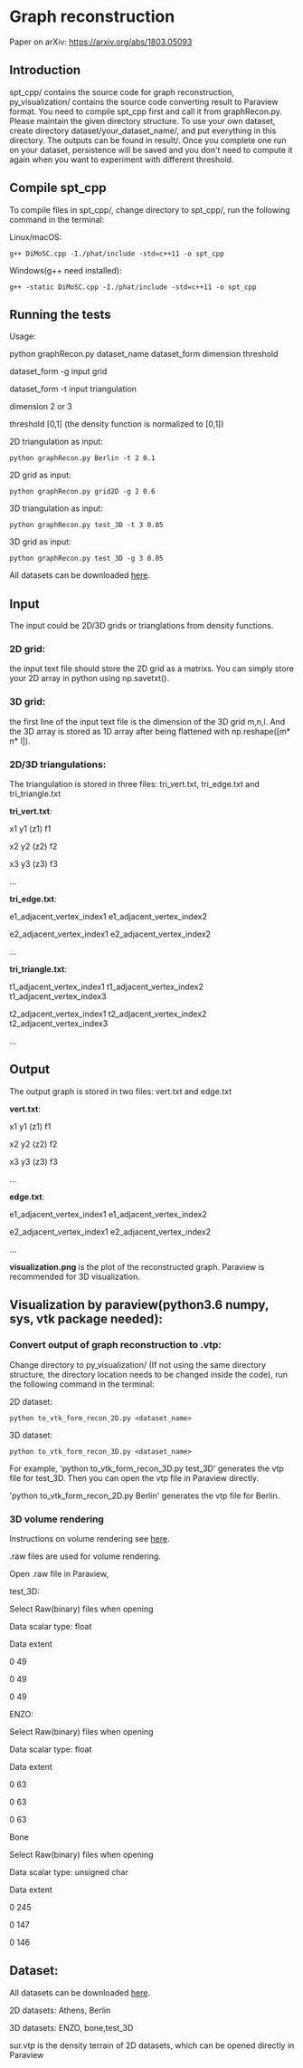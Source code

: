 # Graph reconstruction

Paper on arXiv: https://arxiv.org/abs/1803.05093 

## Introduction

spt_cpp/ contains the source code for graph reconstruction, py_visualization/ contains the source code converting result to Paraview format. You need to compile spt_cpp first and call it from graphRecon.py. Please maintain the given directory structure. To use your own dataset, create directory dataset/your_dataset_name/, and put everything in this directory. The outputs can be found in result/. Once you complete one run on your dataset, persistence will be saved and you don't need to compute it again when you want to experiment with different threshold.

## Compile spt_cpp

To compile files in spt_cpp/, change directory to spt_cpp/, run the following command in the terminal:

Linux/macOS:
```
g++ DiMoSC.cpp -I./phat/include -std=c++11 -o spt_cpp
```

Windows(g++ need installed):
```
g++ -static DiMoSC.cpp -I./phat/include -std=c++11 -o spt_cpp
```

## Running the tests

Usage: 

python graphRecon.py  dataset_name  dataset_form  dimension  threshold

dataset_form   -g input grid

dataset_form   -t input triangulation

dimension 2 or 3

threshold [0,1] (the density function is normalized to [0,1])

2D triangulation as input:
```
python graphRecon.py Berlin -t 2 0.1
```
2D grid as input:
```
python graphRecon.py grid2D -g 2 0.6
```
3D triangulation as input:
```
python graphRecon.py test_3D -t 3 0.05
```
3D grid as input:
```
python graphRecon.py test_3D -g 3 0.05
```

All datasets can be downloaded [here](https://drive.google.com/drive/u/1/folders/1pnmR66-7MXqwZf9wexPnvtoLB3XAq4Wu).

## Input

The input could be 2D/3D grids or trianglations from density functions.

### 2D grid: 

the input text file should store the 2D grid as a matrixs. You can simply store your 2D array in python using np.savetxt(). 

### 3D grid:

the first line of the input text file is the dimension of the 3D grid m,n,l. And the 3D array is stored as 1D array after being flattened with np.reshape([m* n* l]).

### 2D/3D triangulations:

The triangulation is stored in three files: tri_vert.txt, tri_edge.txt and tri_triangle.txt

**tri_vert.txt**:

x1 y1 (z1) f1 

x2 y2 (z2) f2 

x3 y3 (z3) f3 

...

**tri_edge.txt**:

e1_adjacent_vertex_index1 e1_adjacent_vertex_index2

e2_adjacent_vertex_index1 e2_adjacent_vertex_index2

...

**tri_triangle.txt**:

t1_adjacent_vertex_index1 t1_adjacent_vertex_index2 t1_adjacent_vertex_index3

t2_adjacent_vertex_index1 t2_adjacent_vertex_index2 t2_adjacent_vertex_index3

...


## Output

The output graph is stored in two files: vert.txt and edge.txt

**vert.txt**: 

x1 y1 (z1) f1

x2 y2 (z2) f2

x3 y3 (z3) f3

...

**edge.txt**:

e1_adjacent_vertex_index1 e1_adjacent_vertex_index2

e2_adjacent_vertex_index1 e2_adjacent_vertex_index2

...

**visualization.png** is the plot of the reconstructed graph. Paraview is recommended for 3D visualization.

## Visualization by paraview(python3.6 numpy, sys, vtk package needed):

### Convert output of graph reconstruction to .vtp:

Change directory to py_visualization/ (If not using the same directory structure, the directory location needs to be changed inside the code), run the following command in the terminal:

2D dataset:
```
python to_vtk_form_recon_2D.py <dataset_name>
```
3D dataset:
```
python to_vtk_form_recon_3D.py <dataset_name>
```
For example, 'python to_vtk_form_recon_3D.py test_3D' generates the vtp file for test_3D. Then you can open the vtp file in Paraview directly.

'python to_vtk_form_recon_2D.py Berlin' generates the vtp file for Berlin.

### 3D volume rendering

Instructions on volume rendering see [here](http://wiki.rac.manchester.ac.uk/community/ParaView/Tips/LoadImageStack).

.raw files are used for volume rendering.

Open .raw file in Paraview, 

test_3D:


Select Raw(binary) files when opening

Data scalar type: float

Data extent

0 49

0 49

0 49

ENZO:


Select Raw(binary) files when opening

Data scalar type: float

Data extent

0 63

0 63

0 63

Bone


Select Raw(binary) files when opening

Data scalar type: unsigned char

Data extent

0 245

0 147

0 146


## Dataset:

All datasets can be downloaded [here](https://drive.google.com/drive/u/1/folders/1pnmR66-7MXqwZf9wexPnvtoLB3XAq4Wu).

2D datasets: Athens, Berlin

3D datasets: ENZO, bone,test_3D 

sur.vtp is the density terrain of 2D datasets, which can be opened directly in Paraview

